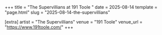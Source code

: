 +++
title = "The Supervillians at 191 Toole "
date = 2025-08-14
template = "page.html"
slug = "2025-08-14-the-supervillians"

[extra]
artist = "The Supervillians"
venue = "191 Toole"
venue_url = "https://www.191toole.com/"
+++
